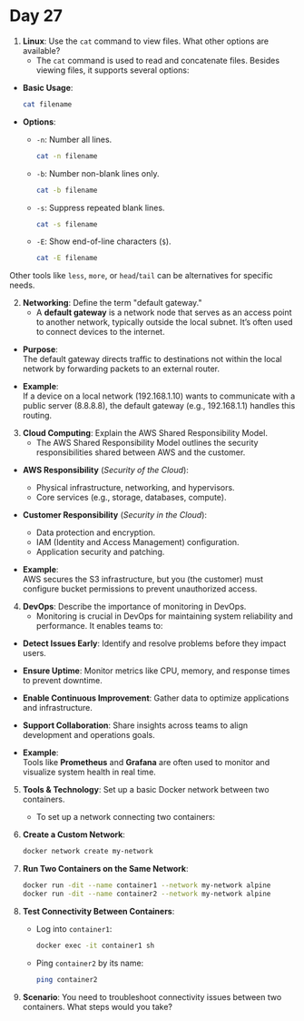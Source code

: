 # Day 27


1. **Linux**: Use the `cat` command to view files. What other options are available?
    * The `cat` command is used to read and concatenate files. Besides viewing files, it supports several options:

- **Basic Usage**:  
  ```bash
  cat filename
  ```

- **Options**:  
  - `-n`: Number all lines.  
    ```bash
    cat -n filename
    ```
  - `-b`: Number non-blank lines only.  
    ```bash
    cat -b filename
    ```
  - `-s`: Suppress repeated blank lines.  
    ```bash
    cat -s filename
    ```
  - `-E`: Show end-of-line characters (`$`).  
    ```bash
    cat -E filename
    ```

Other tools like `less`, `more`, or `head`/`tail` can be alternatives for specific needs.


2. **Networking**: Define the term "default gateway."
    * A **default gateway** is a network node that serves as an access point to another network, typically outside the local subnet. It’s often used to connect devices to the internet.

- **Purpose**:  
  The default gateway directs traffic to destinations not within the local network by forwarding packets to an external router.

- **Example**:  
  If a device on a local network (192.168.1.10) wants to communicate with a public server (8.8.8.8), the default gateway (e.g., 192.168.1.1) handles this routing.


3. **Cloud Computing**: Explain the AWS Shared Responsibility Model.
    * The AWS Shared Responsibility Model outlines the security responsibilities shared between AWS and the customer.

- **AWS Responsibility** (*Security of the Cloud*):  
  - Physical infrastructure, networking, and hypervisors.
  - Core services (e.g., storage, databases, compute).

- **Customer Responsibility** (*Security in the Cloud*):  
  - Data protection and encryption.
  - IAM (Identity and Access Management) configuration.
  - Application security and patching.

- **Example**:  
  AWS secures the S3 infrastructure, but you (the customer) must configure bucket permissions to prevent unauthorized access.


4. **DevOps**: Describe the importance of monitoring in DevOps.
    * Monitoring is crucial in DevOps for maintaining system reliability and performance. It enables teams to:

- **Detect Issues Early**: Identify and resolve problems before they impact users.
- **Ensure Uptime**: Monitor metrics like CPU, memory, and response times to prevent downtime.
- **Enable Continuous Improvement**: Gather data to optimize applications and infrastructure.
- **Support Collaboration**: Share insights across teams to align development and operations goals.

- **Example**:  
  Tools like **Prometheus** and **Grafana** are often used to monitor and visualize system health in real time.


5. **Tools & Technology**: Set up a basic Docker network between two containers.
    * To set up a network connecting two containers:

1. **Create a Custom Network**:  
   ```bash
   docker network create my-network
   ```

2. **Run Two Containers on the Same Network**:  
   ```bash
   docker run -dit --name container1 --network my-network alpine
   docker run -dit --name container2 --network my-network alpine
   ```

3. **Test Connectivity Between Containers**:  
   - Log into `container1`:  
     ```bash
     docker exec -it container1 sh
     ```
   - Ping `container2` by its name:  
     ```bash
     ping container2
     ```


6. **Scenario**: You need to troubleshoot connectivity issues between two containers. What steps would you take?

